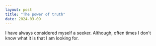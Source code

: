 ```yaml
---
layout: post
title: "The power of truth"
date: 2024-03-09
---
```


I have always considered myself a seeker. Although, often times I don't know what it is that I am looking for. 
